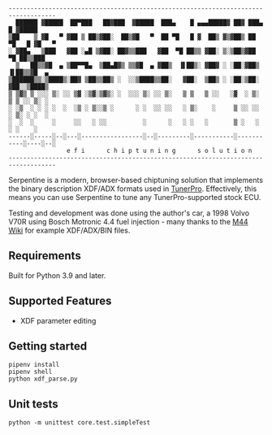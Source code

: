 ```
-----------------------------------------------------------------------------------
  ██████ ▓█████  ██▀███   ██▓███  ▓█████  ███▄    █ ▄▄▄█████▓ ██▓ ███▄    █ ▓█████ 
▒██    ▒ ▓█   ▀ ▓██ ▒ ██▒▓██░  ██▒▓█   ▀  ██ ▀█   █ ▓  ██▒ ▓▒▓██▒ ██ ▀█   █ ▓█   ▀ 
░ ▓██▄   ▒███   ▓██ ░▄█ ▒▓██░ ██▓▒▒███   ▓██  ▀█ ██▒▒ ▓██░ ▒░▒██▒▓██  ▀█ ██▒▒███   
  ▒   ██▒▒▓█  ▄ ▒██▀▀█▄  ▒██▄█▓▒ ▒▒▓█  ▄ ▓██▒  ▐▌██▒░ ▓██▓ ░ ░██░▓██▒  ▐▌██▒▒▓█  ▄ 
▒██████▒▒░▒████▒░██▓ ▒██▒▒██▒ ░  ░░▒████▒▒██░   ▓██░  ▒██▒ ░ ░██░▒██░   ▓██░░▒████▒
▒ ▒▓▒ ▒ ░░░ ▒░ ░░ ▒▓ ░▒▓░▒▓▒░ ░  ░░░ ▒░ ░░ ▒░   ▒ ▒   ▒ ░░   ░▓  ░ ▒░   ▒ ▒ ░░ ▒░ ░
░ ░▒  ░ ░ ░ ░  ░  ░▒ ░ ▒░░▒ ░      ░ ░  ░░ ░░   ░ ▒░    ░     ▒ ░░ ░░   ░ ▒░ ░ ░  ░
░  ░  ░     ░     ░░   ░ ░░          ░      ░   ░ ░   ░       ▒ ░   ░   ░ ░    ░   
------░-----░--░---░-----------------░--░---------░-----------░-----------░----░--░
                e f i      c h i p t u n i n g      s o l u t i o n
-----------------------------------------------------------------------------------
```
Serpentine is a modern, browser-based chiptuning solution that implements the
binary description XDF/ADX formats used in [TunerPro](https://tunerpro.net/).
Effectively, this means you can use Serpentine to tune any TunerPro-supported stock
ECU. 

Testing and development was done using the author's car, a 1998 Volvo V70R using
Bosch Motronic 4.4 fuel injection - many thanks to the [M44 Wiki](https://m44.fandom.com/wiki/M44_Wiki) for example XDF/ADX/BIN files.

## Requirements
Built for Python 3.9 and later.

## Supported Features
- XDF parameter editing

## Getting started
    pipenv install
    pipenv shell
    python xdf_parse.py

## Unit tests
    python -m unittest core.test.simpleTest
